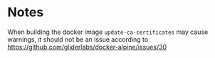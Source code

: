 # Notes

When building the docker image `update-ca-certificates` may cause warnings, it should not be an issue according to https://github.com/gliderlabs/docker-alpine/issues/30
